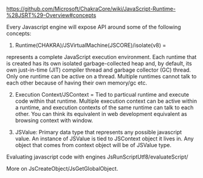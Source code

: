 
https://github.com/Microsoft/ChakraCore/wiki/JavaScript-Runtime-%28JSRT%29-Overview#concepts

Every Javascript engine will expose API around some of the following
concepts:

1. Runtime(CHAKRA)/JSVirtualMachine(JSCORE)/isolate(v8) =

represents a complete JavaScript execution environment. Each runtime that is created has its own isolated garbage-collected heap and, by default, its own just-in-time (JIT) compiler thread and garbage collector (GC) thread. Only one runtime can be active on a thread. Multiple runtimes cannot talk to each other because of having their own memory/gc etc.

2. Execution Context/JSContext = Tied to particual runtime and execute code within that runtime. Multiple execution context can be active within a runtime, and execution contexts of the same runtime can talk to each other. You can think its equivalent in web development equivalent as browsing context with window.

3. JSValue: Primary data type that represents any possible javascript value.
An instance of JSValue is tied to JSContext object it lives in. Any object
that comes from context object will be of JSValue type.


Evaluating javascript code with engines
JsRunScriptUtf8/evaluateScript/


More on JsCreateObject/JsGetGlobalObject.


